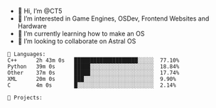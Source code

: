 - 👋 Hi, I’m @CT5
- 👀 I’m interested in Game Engines, OSDev, Frontend Websites and Hardware
- 🌱 I’m currently learning how to make an OS
- 💞️ I’m looking to collaborate on Astral OS

```text
💾 Languages:
C++      2h 43m 0s   ████████████████████░░░░░  77.10%
Python   39m 0s      █████░░░░░░░░░░░░░░░░░░░░  18.84%
Other    37m 0s      █████░░░░░░░░░░░░░░░░░░░░  17.74%
XML      20m 0s      ███░░░░░░░░░░░░░░░░░░░░░░  9.90%
C        4m 0s       █░░░░░░░░░░░░░░░░░░░░░░░░  2.14%

💼 Projects:
```
<!---
Cherrytree56567/Cherrytree56567 is a ✨ special ✨ repository because its `README.md` (this file) appears on your GitHub profile.
You can click the Preview link to take a look at your changes. 
--->
